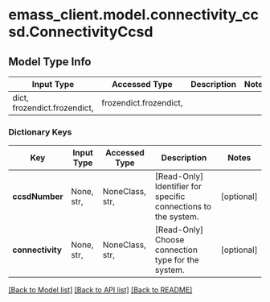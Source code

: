 # emass_client.model.connectivity_ccsd.ConnectivityCcsd

## Model Type Info
Input Type | Accessed Type | Description | Notes
------------ | ------------- | ------------- | -------------
dict, frozendict.frozendict,  | frozendict.frozendict,  |  | 

### Dictionary Keys
Key | Input Type | Accessed Type | Description | Notes
------------ | ------------- | ------------- | ------------- | -------------
**ccsdNumber** | None, str,  | NoneClass, str,  | [Read-Only] Identifier for specific connections to the system. | [optional] 
**connectivity** | None, str,  | NoneClass, str,  | [Read-Only] Choose connection type for the system. | [optional] 

[[Back to Model list]](../../README.md#documentation-for-models) [[Back to API list]](../../README.md#documentation-for-api-endpoints) [[Back to README]](../../README.md)

